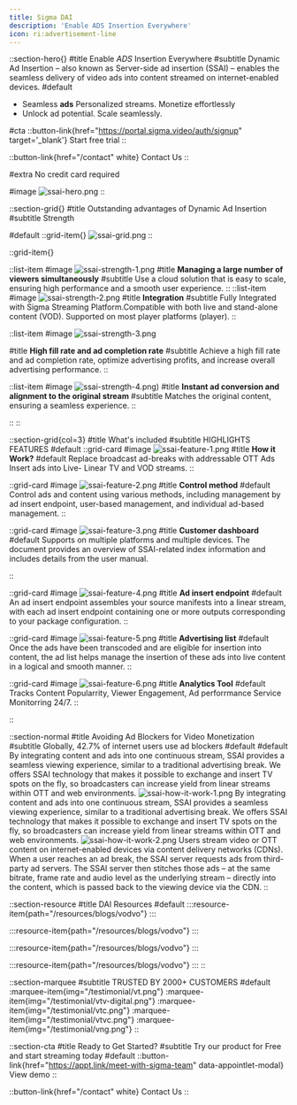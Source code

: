 ```yaml
---
title: Sigma DAI
description: 'Enable ADS Insertion Everywhere'
icon: ri:advertisement-line
---
```


::section-hero{}
#title
Enable _ADS_ Insertion Everywhere
#subtitle
Dynamic Ad Insertion – also known as Server-side ad insertion (SSAI) – enables the seamless delivery of video ads into content streamed on internet-enabled devices.
#default
- Seamless **ads** Personalized streams. Monetize effortlessly
- Unlock ad potential. Scale seamlessly.

#cta
::button-link{href="https://portal.sigma.video/auth/signup" target='_blank'}
Start free trial
::

::button-link{href="/contact" white}
Contact Us
::

#extra
No credit card required

#image
![ssai-hero.png](/ssai/ssai-hero.png)
::

::section-grid{}
#title
Outstanding advantages of Dynamic Ad Insertion
#subtitle
Strength


#default
::grid-item{}
![ssai-grid.png](/ssai/ssai-grid.png)
::

::grid-item{}

  ::list-item
  #image
  ![ssai-strength-1.png](/ssai/ssai-strength-1.png)
  #title
  **Managing a large number of viewers simultaneously**
  #subtitle
  Use a cloud solution that is easy to scale, ensuring high performance and a smooth user experience.
  ::
  ::list-item
  #image
  ![ssai-strength-2.png](/ssai/ssai-strength-2.png)
  #title
  **Integration**
  #subtitle
  Fully Integrated with Sigma Streaming Platform.Compatible with both live and stand-alone content (VOD). Supported on most player platforms (player).
  ::

  ::list-item
  #image
  ![ssai-strength-3.png](/ssai/ssai-strength-3.png)

  #title
  **High fill rate and ad completion rate**
  #subtitle
  Achieve a high fill rate and ad completion rate, optimize advertising profits, and increase overall advertising performance.
  ::

  ::list-item
  #image
  ![ssai-strength-4.png](/ssai/ssai-strength-4.png))
  #title
  **Instant ad conversion and alignment to the original stream**
  #subtitle
  Matches the original content, ensuring a seamless experience.
  ::

::
::

::section-grid{col=3}
#title
What's included
#subtitle
HIGHLIGHTS FEATURES
#default
  ::grid-card
  #image
  ![ssai-feature-1.png](/ssai/ssai-feature-1.png)
  #title
  **How it Work?**
  #default
  Replace broadcast ad-breaks with addressable OTT Ads Insert ads into Live- Linear TV and VOD streams.
  ::

  ::grid-card
  #image
  ![ssai-feature-2.png](/ssai/ssai-feature-2.png)
  #title
  **Control method**
  #default
  Control ads and content using various methods, including management by ad insert endpoint, user-based management, and individual ad-based management.
  ::

  ::grid-card
  #image
  ![ssai-feature-3.png](/ssai/ssai-feature-3.png)
  #title
  **Customer dashboard**
  #default
  Supports on multiple platforms and multiple devices.
  The document provides an overview of SSAI-related index information and includes details from the user manual.

  ::

  ::grid-card
  #image
  ![ssai-feature-4.png](/ssai/ssai-feature-4.png)
  #title
  **Ad insert endpoint**
  #default
  An ad insert endpoint assembles your source manifests into a linear stream, with each ad insert endpoint containing one or more outputs corresponding to your package configuration.
  ::

  ::grid-card
  #image
  ![ssai-feature-5.png](/ssai/ssai-feature-5.png)
  #title
  **Advertising list**
  #default
  Once the ads have been transcoded and are eligible for insertion into content, the ad list helps manage the insertion of these ads into live content in a logical and smooth manner.
  ::

  ::grid-card
  #image
  ![ssai-feature-6.png](/ssai/ssai-feature-6.png)
  #title
  **Analytics Tool**
  #default
  Tracks Content Popularrity, Viewer Engagement, Ad perforrmance Service Monitorring 24/7.
  ::

::

::section-normal
#title
Avoiding Ad Blockers for Video
Monetization
#subtitle
Globally, 42.7% of internet users use ad blockers
#default
#default
By integrating content and ads into one continuous stream, SSAI provides a seamless viewing experience, similar to a traditional advertising break. We offers SSAI technology that makes it possible to exchange and insert TV spots on the fly, so broadcasters can increase yield from linear streams within OTT and web environments.
![ssai-how-it-work-1.png](/ssai/ssai-how-it-work-1.png)
By integrating content and ads into one continuous stream, SSAI provides a seamless viewing experience, similar to a traditional advertising break. We offers SSAI technology that makes it possible to exchange and insert TV spots on the fly, so broadcasters can increase yield from linear streams within OTT and web environments.
![ssai-how-it-work-2.png](/ssai/ssai-how-it-work-2.png)
Users stream video or OTT content on internet-enabled devices via content delivery networks (CDNs). When a user reaches an ad break, the SSAI server requests ads from third-party ad servers. The SSAI server then stitches those ads – at the same bitrate, frame rate and audio level as the underlying stream – directly into the content, which is passed back to the viewing device via the CDN.
::


::section-resource
#title
DAI Resources
#default
  :::resource-item{path="/resources/blogs/vodvo"}
  :::

  :::resource-item{path="/resources/blogs/vodvo"}
  :::

  :::resource-item{path="/resources/blogs/vodvo"}
  :::

  :::resource-item{path="/resources/blogs/vodvo"}
  :::
::

::section-marquee
#subtitle
TRUSTED BY 2000+ CUSTOMERS
#default
:marquee-item{img="/testimonial/vt.png"}
:marquee-item{img="/testimonial/vtv-digital.png"}
:marquee-item{img="/testimonial/vtc.png"}
:marquee-item{img="/testimonial/vtvc.png"}
:marquee-item{img="/testimonial/vng.png"}
::

::section-cta
#title
Ready to Get Started?
#subtitle
Try our product for Free and start streaming today
#default
::button-link{href="https://appt.link/meet-with-sigma-team" data-appointlet-modal}
View demo
::

::button-link{href="/contact" white}
  Contact Us
::
